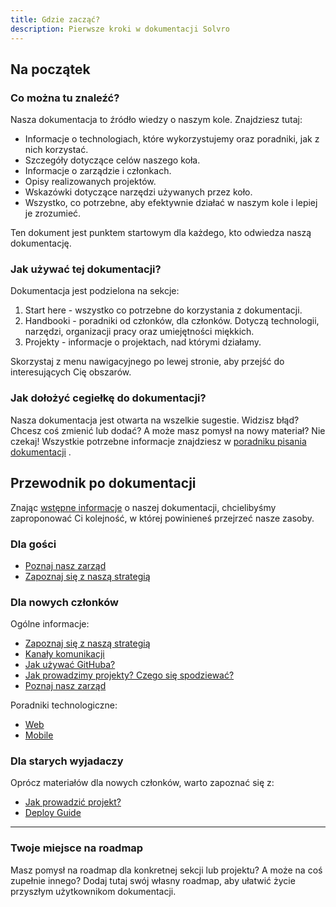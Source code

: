 ```yaml
---
title: Gdzie zacząć?
description: Pierwsze kroki w dokumentacji Solvro
---
```


## Na początek

### Co można tu znaleźć?

Nasza dokumentacja to źródło wiedzy o naszym kole. Znajdziesz tutaj:

- Informacje o technologiach, które wykorzystujemy oraz poradniki, jak z nich korzystać.
- Szczegóły dotyczące celów naszego koła.
- Informacje o zarządzie i członkach.
- Opisy realizowanych projektów.
- Wskazówki dotyczące narzędzi używanych przez koło.
- Wszystko, co potrzebne, aby efektywnie działać w naszym kole i lepiej je zrozumieć.

Ten dokument jest punktem startowym dla każdego, kto odwiedza naszą dokumentację.

### Jak używać tej dokumentacji?

Dokumentacja jest podzielona na sekcje:

1. Start here - wszystko co potrzebne do korzystania z dokumentacji.
2. Handbooki - poradniki od członków, dla członków. Dotyczą technologii, narzędzi, organizacji pracy oraz umiejętności miękkich.
3. Projekty - informacje o projektach, nad którymi działamy.

Skorzystaj z menu nawigacyjnego po lewej stronie, aby przejść do interesujących Cię obszarów.

### Jak dołożyć cegiełkę do dokumentacji?

Nasza dokumentacja jest otwarta na wszelkie sugestie. Widzisz błąd? Chcesz coś zmienić lub dodać? A może masz pomysł na nowy materiał? Nie czekaj! Wszystkie potrzebne informacje znajdziesz w [poradniku pisania dokumentacji](/how-to-write-docs) .

## Przewodnik po dokumentacji

Znając [wstępne informacje](#na-początek) o naszej dokumentacji, chcielibyśmy zaproponować Ci kolejność, w której powinieneś przejrzeć nasze zasoby.

### Dla gości

- [Poznaj nasz zarząd](/solvro/vii_board)
- [Zapoznaj się z naszą strategią](/solvro/strategy)

### Dla nowych członków

Ogólne informacje:

- [Zapoznaj się z naszą strategią](/solvro/strategy)
- [Kanały komunikacji](/guides/communication-channels)
- [Jak używać GitHuba?](/guides/github/)
- [Jak prowadzimy projekty? Czego się spodziewać?](/guides/prowadzenie-projektów)
- [Poznaj nasz zarząd](/solvro/vii_board)

Poradniki technologiczne:

- [Web](/guides/web-development/)
- [Mobile](/guides/flutter-mobile/)

### Dla starych wyjadaczy

Oprócz materiałów dla nowych członków, warto zapoznać się z:

- [Jak prowadzić projekt?](/guides/prowadzenie-projektów/)
- [Deploy Guide](/guides/deployment/)

---

### Twoje miejsce na roadmap

Masz pomysł na roadmap dla konkretnej sekcji lub projektu? A może na coś zupełnie innego? Dodaj tutaj swój własny roadmap, aby ułatwić życie przyszłym użytkownikom dokumentacji.
